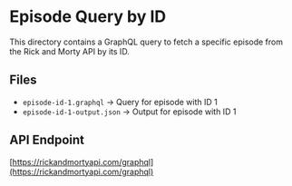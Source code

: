 # Episode Query by ID

This directory contains a GraphQL query to fetch a specific episode from the Rick and Morty API by its ID.

## Files
- `episode-id-1.graphql` → Query for episode with ID 1
- `episode-id-1-output.json` → Output for episode with ID 1

## API Endpoint
[https://rickandmortyapi.com/graphql](https://rickandmortyapi.com/graphql)
